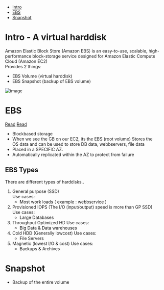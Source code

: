 - [Intro](#intro)
- [EBS](#ebs)
- [Snapshot](#snapshot)


# Intro - A virtual harddisk
Amazon Elastic Block Store (Amazon EBS) is an easy-to-use, scalable, high-performance block-storage service designed for Amazon Elastic Compute Cloud (Amazon EC2)  
Provides 2 things:  
- EBS Volume (virtual harddisk)
- EBS Snapshot (backup of EBS volume)

![image](https://github.com/Keeriiim/Vagrant/assets/117115289/492f04ce-888e-4b68-99b4-2dd3d98a4914)  

# EBS
[Read](#https://aws.amazon.com/ebs/)
[Read](#https://docs.aws.amazon.com/ebs/latest/userguide/what-is-ebs.html)
- Blockbased storage
- When we see the GB on our EC2, its the EBS (root volume)
  Stores the OS data and can be used to store DB data, webbservers, file data
- Placed in a SPECIFIC AZ.
- Automatically replicated within the AZ to protect from failure

## EBS Types
There are different types of harddisks..
1. General purpose (SSD)  
   Use cases:  
     * Most work loads ( example : webbservice )
2. Provisioned IOPS (The I/O (input/output) speed is more than GP SSD)
   Use cases:
     * Large Databases
3. Throughput Optimized HD
   Use cases:
     * Big Data & Data warehouses
4. Cold HDD (Generally lowcost)
   Use cases:
     * File Servers
5. Magnetic (lowest I/O & cost)
   Use cases:
     * Backups & Archives

# Snapshot
- Backup of the entire volume


